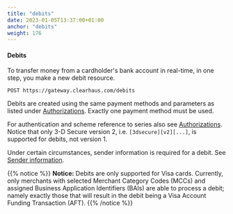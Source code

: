 ```yaml
---
title: "debits"
date: 2023-01-05T13:37:00+01:00
anchor: "debits"
weight: 176
---
```

#### Debits
To transfer money from a cardholder's bank account in real-time, in one step, you make a new debit resource.
```shell
POST https://gateway.clearhaus.com/debits
```
Debits are created using the same payment methods and parameters as listed under [Authorizations](#authorizations). Exactly one payment method must be used.

For authentication and scheme reference to series also see [Authorizations](#authorizations). Notice that only 3-D Secure version 2, i.e. `[3dsecure][v2][...]`, is supported for debits, not version 1.

Under certain circumstances, sender information is required for a debit. See [Sender information](#sender_information).

{{% notice %}}
**Notice:** Debits are only supported for Visa cards. Currently, only merchants with selected Merchant Category Codes (MCCs) and assigned Business Application Identifiers (BAIs) are able to process a debit; namely exactly those that will result in the debit being a Visa Account Funding Transaction (AFT).
{{% /notice %}}
